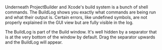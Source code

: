 Underneath ProjectBuilder and Xcode's build system is a bunch of shell commands. The BuildLog shows you exactly what commands are being run and what their output is. Certain errors, like undefined symbols, are not properly explained in the GUI view but are fully visible in the log.

The BuildLog is part of the Build window. It's well hidden by a separator that is at the very bottom of the window by default. Drag the separator upwards and the BuildLog will appear.
